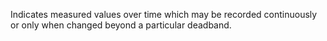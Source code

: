 ﻿Indicates measured values over time which may be recorded continuously or only when changed beyond a particular deadband.